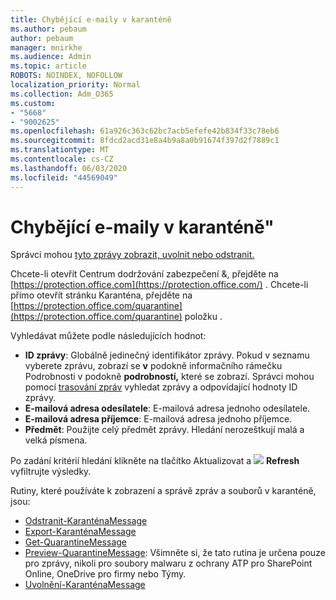 ```yaml
---
title: Chybějící e-maily v karanténě
ms.author: pebaum
author: pebaum
manager: mnirkhe
ms.audience: Admin
ms.topic: article
ROBOTS: NOINDEX, NOFOLLOW
localization_priority: Normal
ms.collection: Adm_O365
ms.custom:
- "5668"
- "9002625"
ms.openlocfilehash: 61a926c363c62bc7acb5efefe42b834f33c78eb6
ms.sourcegitcommit: 8fdcd2acd31e8a4b9a8a0b91674f397d2f7889c1
ms.translationtype: MT
ms.contentlocale: cs-CZ
ms.lasthandoff: 06/03/2020
ms.locfileid: "44569049"
---
```

# <a name="missing-emails-in-quarantine"></a>Chybějící e-maily v karanténě"

Správci mohou [tyto zprávy zobrazit, uvolnit nebo odstranit.](https://docs.microsoft.com/microsoft-365/security/office-365-security/manage-quarantined-messages-and-files?view=o365-worldwide)

Chcete-li otevřít Centrum dodržování zabezpečení &, přejděte na [https://protection.office.com](https://protection.office.com/) . Chcete-li přímo otevřít stránku Karanténa, přejděte na [https://protection.office.com/quarantine](https://protection.office.com/quarantine) položku .  

Vyhledávat můžete podle následujících hodnot:  

- **ID zprávy**: Globálně jedinečný identifikátor zprávy. Pokud v seznamu vyberete zprávu, zobrazí se **v** podokně informačního rámečku Podrobnosti v podokně **podrobností,** které se zobrazí. Správci mohou pomocí [trasování zpráv](https://docs.microsoft.com/microsoft-365/security/office-365-security/message-trace-scc?view=o365-worldwide) vyhledat zprávy a odpovídající hodnoty ID zprávy.
- **E-mailová adresa odesílatele**: E-mailová adresa jednoho odesílatele.
- **E-mailová adresa příjemce**: E-mailová adresa jednoho příjemce.
- **Předmět**: Použijte celý předmět zprávy. Hledání nerozeštkují malá a velká písmena.

Po zadání kritérií hledání klikněte na tlačítko Aktualizovat a ![ ](https://docs.microsoft.com/microsoft-365/media/scc-quarantine-refresh.png?view=o365-worldwide) **Refresh** vyfiltrujte výsledky.  

Rutiny, které používáte k zobrazení a správě zpráv a souborů v karanténě, jsou:
- [Odstranit-KaranténaMessage](https://docs.microsoft.com/powershell/module/exchange/delete-quarantinemessage)
- [Export-KaranténaMessage](https://docs.microsoft.com/powershell/module/exchange/export-quarantinemessage)
- [Get-QuarantineMessage](https://docs.microsoft.com/powershell/module/exchange/get-quarantinemessage)
- [Preview-QuarantineMessage](https://docs.microsoft.com/powershell/module/exchange/preview-quarantinemessage): Všimněte si, že tato rutina je určena pouze pro zprávy, nikoli pro soubory malwaru z ochrany ATP pro SharePoint Online, OneDrive pro firmy nebo Týmy.
- [Uvolnění-KaranténaMessage](https://docs.microsoft.com/powershell/module/exchange/release-quarantinemessage)
